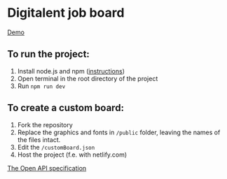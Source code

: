 # Digitalent job board  

[Demo](https://digitalentjobs.netlify.app/) 

## To run the project:

1. Install node.js and npm ([instructions](https://docs.npmjs.com/downloading-and-installing-node-js-and-npm))
2. Open terminal in the root directory of the project
3. Run `npm run dev`

## To create a custom board:

1. Fork the repository
2. Replace the graphics and fonts in `/public` folder, leaving the names of the files intact.
3. Edit the `/customBoard.json`
4. Host the project (f.e. with netlify.com)

[The Open API specification](https://app.swaggerhub.com/apis-docs/filipkowal/jobs/1.0)
